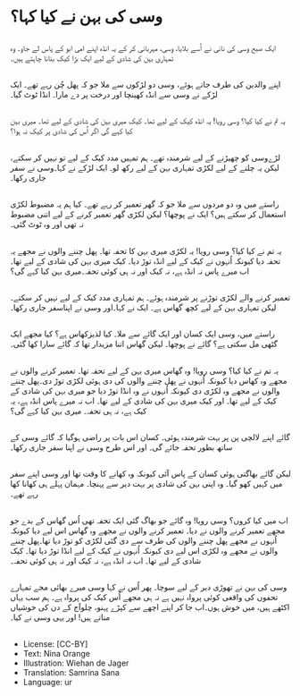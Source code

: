# وسی کی بہن نے کیا کہا؟

##
ایک صبح وسی کی نانی نے اُسے بلایا، وسی، مہربانی کر کے یہ انڈہ اپنے امی ابو کے پاس لے جاو۔ وہ تمہاری بہن کی شادی کے لیے ایک بڑا کیک بنانا چاہتے ہیں۔

##
اپنے والدین کی طرف جاتے ہوئے، وسی دو لڑکوں سے ملا جو کہ پھل چُن رہے تھے۔ ایک لڑکے نے وسی سے انڈہ کھینچا اور درخت پر دے مارا۔ انڈا ٹوٹ گیا۔

##
یہ تم نے کیا کیا؟ وسی رویا! یہ انڈہ کیک کے لیے تھا۔ کیک میری بہن کی شادی کے لیے تھا۔ میری بہن کیا کہے گی اگر اُس کی شادی پر کیک نہ ہوا؟

##
لڑےوسی کو چھیڑنے کے لیے شرمندہ تھے۔ ہم تمہیں مدد کیک کے لیے تو نہیں کر سکتے، لیکن یہ چلنے کے لیے لکڑی تمہاری بہن کے لیے رکھ لو۔ ایک لڑکے نے کہا۔وسی نے سفر جاری رکھا۔

##
راستے میں وہ دو مردوں سے ملا جو کہ گھر تعمیر کر رہے تھے۔ کیا ہم یہ مضبوط لکڑی استعمال کر سکتے ہیں؟ ایک نے پوچھا؟ لیکن لکڑی گھر تعمیر کرنے کے لیے اتنی مضبوط نہ تھی اور وہ ٹوٹ گئی۔

##
یہ تم نے کیا کیا؟ وسی رویا! یہ لکڑی میری بہن کا تحفہ تھا۔ پھل چننے والوں نے مجھے یہ تحفہ دیا کیونکہ اُنہوں نے کیک کے لیے انڈہ توڑ دیا۔ کیک میری بہن کی شادی کے لیے تھا۔ اب میرے پاس نہ انڈہ ہے، نہ کیک اور نہ ہی کوئی تحفہ۔میری بہن کیا کہے گی؟

##
تعمیر کرنے والے لکڑی توڑنے پر شرمندہ ہوئے۔ ہم تمہاری مدد کیک کے لیے نہیں کر سکتے۔ لیکن تمہاری بہن کے لیے کچھ گھاس ہے۔ ایک نے کہا۔اور وسی نے اپناسفر جاری رکھا۔

##
راستے میں، وسی ایک کسان اور ایک گائے سے ملا۔ کیا لذیزکھاس ہے؟ کیا مجھے ایک گٹھی مل سکتی ہے؟ گائے نے پوچھا۔ لیکن گھاس اتنا مزیدار تھا کہ گائے سارا کھا گئی۔

##
یہ تم نے کیا کیا؟ وسی رویا! وہ گھاس میری بہن کے لیے تحفہ تھا۔ تعمیر کرنے والوں نے مجھے وہ کھاس دیا کیونکہ اُنہوں نے پھل چننے والوں کی دی ہوئی لکڑی توڑ دی۔پھل چننے والوں نے مجھے وہ لکڑی دی کیونکہ اُنہوں نے وہ انڈا توڑ دیا جو میری بہن کی شادی کے کیک کے لیے تھا۔ اور کیک میری بہن کی شادی کے لیے تھا۔ اب نہ میرے پاس انڈہ ہے، یہ کیک ہے، نہ ہی تحفہ۔ میری بہن کیا کہے گی؟

##
گائے اپنے لالچی پن پر بہت شرمندہ ہوئی۔ کسان اس بات پر راضی ہوگیا کہ گائے وسی کے ساتھ بطور تحفہ جائے گی۔ اور اس طرح وسی نے اپنا سفر جاری رکھا۔

##
لیکن گائے بھاگتی ہوئی کسان کے پاس آئی کیونکہ وہ کھانے کا وقت تھا اور وسی اپنے سفر میں کہیں کھو گیا۔ وہ اپنی بہن کی شادی پر بہت دیر سے پہنچا۔ مہمان پہلے ہی کھانا کھا رہے تھے۔

##
اب میں کیا کروں؟ وسی رویا! وہ گائے جو بھاگ گئی ایک تحفہ تھی اُس گھاس کے بدے جو مجھے تعمیر کرنے والوں نے دیا۔ تعمیر کرنے والوں نے مجھے وہ گھاس اس لیے دیا کیونکہ اُنہوں نے مجھے پھل چننے والوں کی طرف سے دی گئی لکڑی کو توڑ دیا تھا۔پھل چننے والوں نے مجھے وہ لکڑی اس لیے دی کیونکہ اُنہوں نے کیک کے لیے انڈا توڑ دیا تھا۔ کیک شادی کے لیے تھا۔ اب نہ انڈہ ہے، نہ کیک اور نہ ہی کوئی تحفہ۔

##
وسی کی بہن نے تھوڑی دیر کے لیے سوچا۔ پھر اُس نے کہا وسی میرے بھائی مجے تمہارے تحفوں کی واقعی کوئی پرواہ نہیں ہے نہ ہی مجھے اُس کیک کی پرواہ ہے۔ ہم سب یہاں اکٹھے ہیں، میں خوش ہوں۔اب جا کر اپنے اچھے سے کپڑے پہنو، چلوآج کے دن کی خوشیاں مناتے ہیں! اور یہی وسی نے کیا۔

##
* License: [CC-BY]
* Text: Nina Orange
* Illustration: Wiehan de Jager
* Translation: Samrina Sana
* Language: ur

